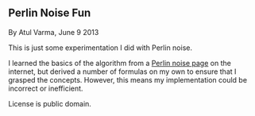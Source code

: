 ## Perlin Noise Fun

By Atul Varma, June 9 2013

This is just some experimentation I did with Perlin noise.

I learned the basics of the algorithm from a [Perlin noise page][1] on
the internet, but derived a number of formulas on my own to ensure that
I grasped the concepts. However, this means my implementation could be
incorrect or inefficient.

License is public domain.

  [1]: http://freespace.virgin.net/hugo.elias/models/m_perlin.htm
